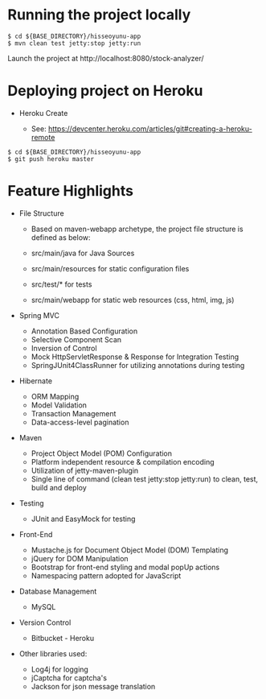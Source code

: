 # Running the project locally

```
$ cd ${BASE_DIRECTORY}/hisseoyunu-app
$ mvn clean test jetty:stop jetty:run
```

Launch the project at http://localhost:8080/stock-analyzer/

# Deploying project on Heroku
	
* Heroku Create 

	* See: https://devcenter.heroku.com/articles/git#creating-a-heroku-remote

```
$ cd ${BASE_DIRECTORY}/hisseoyunu-app
$ git push heroku master
```

# Feature Highlights

* File Structure

	* Based on maven-webapp archetype, the project file structure is defined as below:
	
	* src/main/java for Java Sources
	* src/main/resources for static configuration files
	* src/test/* for tests
	* src/main/webapp for static web resources (css, html, img, js)

* Spring MVC

	* Annotation Based Configuration
	* Selective Component Scan
	* Inversion of Control
	* Mock HttpServletResponse & Response for Integration Testing
	* SpringJUnit4ClassRunner for utilizing annotations during testing

* Hibernate

	* ORM Mapping
	* Model Validation
	* Transaction Management
	* Data-access-level pagination
		
* Maven

	* Project Object Model (POM) Configuration
	* Platform independent resource & compilation encoding
	* Utilization of jetty-maven-plugin
	* Single line of command (clean test jetty:stop jetty:run) to clean, test, build and deploy

* Testing

	* JUnit and EasyMock for testing

* Front-End

	* Mustache.js for Document Object Model (DOM) Templating
	* jQuery for DOM Manipulation
	* Bootstrap for front-end styling and modal popUp actions
	* Namespacing pattern adopted for JavaScript
	
* Database Management

	* MySQL
	
* Version Control

	* Bitbucket - Heroku
	
	
* Other libraries used:

	* Log4j for logging
	* jCaptcha for captcha's
	* Jackson for json message translation
